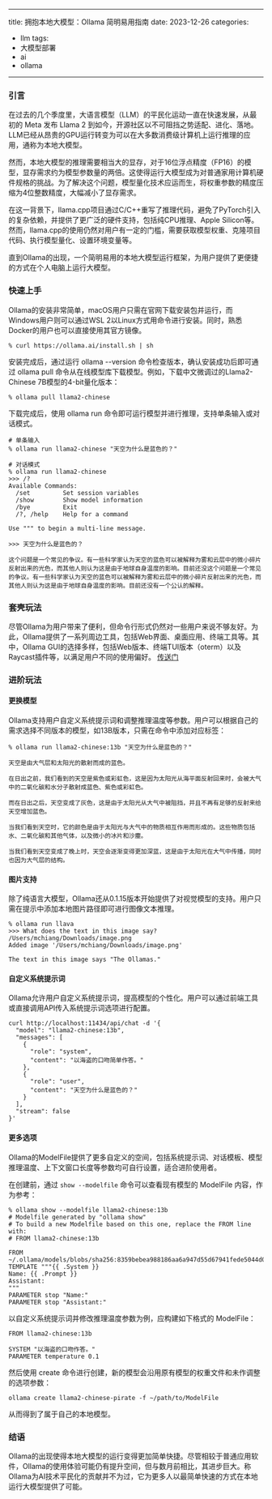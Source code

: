 ---
title: 拥抱本地大模型：Ollama 简明易用指南
date: 2023-12-26
categories: 
- llm
tags:
- 大模型部署
- ai
- ollama
------

### 引言
在过去的几个季度里，大语言模型（LLM）的平民化运动一直在快速发展，从最初的 Meta 发布 Llama 2 到如今，开源社区以不可阻挡之势适配、进化、落地。LLM已经从昂贵的GPU运行转变为可以在大多数消费级计算机上运行推理的应用，通称为本地大模型。

然而，本地大模型的推理需要相当大的显存，对于16位浮点精度（FP16）的模型，显存需求约为模型参数量的两倍。这使得运行大模型成为对普通家用计算机硬件规格的挑战。为了解决这个问题，模型量化技术应运而生，将权重参数的精度压缩为4位整数精度，大幅减小了显存需求。

在这一背景下，llama.cpp项目通过C/C++重写了推理代码，避免了PyTorch引入的复杂依赖，并提供了更广泛的硬件支持，包括纯CPU推理、Apple Silicon等。然而，llama.cpp的使用仍然对用户有一定的门槛，需要获取模型权重、克隆项目代码、执行模型量化、设置环境变量等。

直到Ollama的出现，一个简明易用的本地大模型运行框架，为用户提供了更便捷的方式在个人电脑上运行大模型。

### 快速上手
Ollama的安装非常简单，macOS用户只需在官网下载安装包并运行，而Windows用户则可以通过WSL 2以Linux方式用命令进行安装。同时，熟悉Docker的用户也可以直接使用其官方镜像。


```
% curl https://ollama.ai/install.sh | sh

```

安装完成后，通过运行 ollama --version 命令检查版本，确认安装成功后即可通过 ollama pull 命令从在线模型库下载模型。例如，下载中文微调过的Llama2-Chinese 7B模型的4-bit量化版本：

```
% ollama pull llama2-chinese
```

下载完成后，使用 ollama run 命令即可运行模型并进行推理，支持单条输入或对话模式。

```
# 单条输入
% ollama run llama2-chinese "天空为什么是蓝色的？"

```

```
# 对话模式
% ollama run llama2-chinese
>>> /?
Available Commands:
  /set         Set session variables
  /show        Show model information
  /bye         Exit
  /?, /help    Help for a command

Use """ to begin a multi-line message.

>>> 天空为什么是蓝色的？

这个问题是一个常见的争议。有一些科学家认为天空的蓝色可以被解释为雾和云层中的微小碎片反射出来的光色，而其他人则认为这是由于地球自身温度的影响。目前还没这个问题是一个常见的争议。有一些科学家认为天空的蓝色可以被解释为雾和云层中的微小碎片反射出来的光色，而其他人则认为这是由于地球自身温度的影响。目前还没有一个公认的解释。
```


### 套壳玩法

尽管Ollama为用户带来了便利，但命令行形式仍然对一些用户来说不够友好。为此，Ollama提供了一系列周边工具，包括Web界面、桌面应用、终端工具等。其中，Ollama GUI的选择多样，包括Web版本、终端TUI版本（oterm）以及Raycast插件等，以满足用户不同的使用偏好。
[传送门](https://github.com/jmorganca/ollama?tab=readme-ov-file#community-integrations)


### 进阶玩法

#### 更换模型
Ollama支持用户自定义系统提示词和调整推理温度等参数。用户可以根据自己的需求选择不同版本的模型，如13B版本，只需在命令中添加对应标签：

```
% ollama run llama2-chinese:13b "天空为什么是蓝色的？"

天空是由大气层和太阳光的散射而成的蓝色。

在日出之前，我们看到的天空是紫色或彩虹色，这是因为太阳光从海平面反射回来时，会被大气中的二氧化碳和水分子散射成蓝色、紫色或彩虹色。

而在日出之后，天空变成了灰色，这是由于太阳光从大气中被阻挡，并且不再有足够的反射来给天空增加蓝色。

当我们看到天空时，它的颜色是由于太阳光与大气中的物质相互作用而形成的。这些物质包括水、二氧化碳和其他气体，以及微小的冰片和沙塵。

当我们看到天空变成了晚上时，天空会逐渐变得更加深蓝，这是由于太阳光在大气中传播，同时也因为大气层的结构。
```


#### 图片支持
除了纯语言大模型，Ollama还从0.1.15版本开始提供了对视觉模型的支持。用户只需在提示中添加本地图片路径即可进行图像文本推理。


```
% ollama run llava
>>> What does the text in this image say? /Users/mchiang/Downloads/image.png 
Added image '/Users/mchiang/Downloads/image.png'

The text in this image says "The Ollamas."
```

#### 自定义系统提示词

Ollama允许用户自定义系统提示词，提高模型的个性化。用户可以通过前端工具或直接调用API传入系统提示词选项进行配置。

```
curl http://localhost:11434/api/chat -d '{
  "model": "llama2-chinese:13b",
  "messages": [
    {
      "role": "system",
      "content": "以海盗的口吻简单作答。"
    },
    {
      "role": "user",
      "content": "天空为什么是蓝色的？"
    }
  ],
  "stream": false
}'
```


#### 更多选项
Ollama的ModelFile提供了更多自定义的空间，包括系统提示词、对话模板、模型推理温度、上下文窗口长度等参数均可自行设置，适合进阶使用者。

在创建前，通过 ``show --modelfile`` 命令可以查看现有模型的 ModelFile 内容，作为参考：

```
% ollama show --modelfile llama2-chinese:13b
# Modelfile generated by "ollama show"
# To build a new Modelfile based on this one, replace the FROM line with:
# FROM llama2-chinese:13b

FROM ~/.ollama/models/blobs/sha256:8359bebea988186aa6a947d55d67941fede5044d02e0ab2078f5cc0dcf357831
TEMPLATE """{{ .System }}
Name: {{ .Prompt }}
Assistant:
"""
PARAMETER stop "Name:"
PARAMETER stop "Assistant:"
```
以自定义系统提示词并修改推理温度参数为例，应构建如下格式的 ModelFile：
```
FROM llama2-chinese:13b

SYSTEM "以海盗的口吻作答。"
PARAMETER temperature 0.1
```
然后使用 create 命令进行创建，新的模型会沿用原有模型的权重文件和未作调整的选项参数：
```
ollama create llama2-chinese-pirate -f ~/path/to/ModelFile
```
从而得到了属于自己的本地模型。

### 结语
Ollama的出现使得本地大模型的运行变得更加简单快捷。尽管相较于普通应用软件，Ollama的使用体验可能仍有提升空间，但与数月前相比，其进步巨大。称Ollama为AI技术平民化的贡献并不为过，它为更多人以最简单快速的方式在本地运行大模型提供了可能。